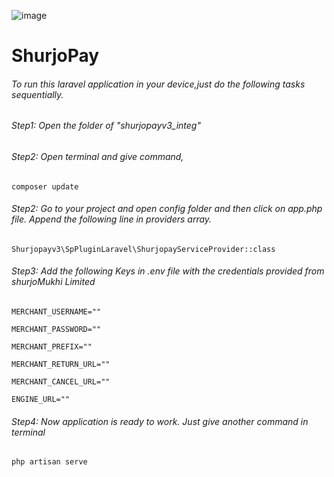 ![image](https://user-images.githubusercontent.com/57352037/170198396-932692aa-3354-4cf0-abc1-2b8ef43a6de3.png)
# ShurjoPay


###### To run this laravel application in your device,just do the following tasks sequentially.

###### Step1: Open the folder of "shurjopayv3_integ" 

###### Step2: Open terminal and give command,
``
composer update
``
###### Step2: Go to your project and open config folder and then click on app.php file. Append the following line in providers array.
``
Shurjopayv3\SpPluginLaravel\ShurjopayServiceProvider::class
``

###### Step3: Add the following Keys in .env file with the credentials provided from shurjoMukhi Limited

``MERCHANT_USERNAME=""  
``

``MERCHANT_PASSWORD=""
``

``MERCHANT_PREFIX=""
``

``MERCHANT_RETURN_URL=""
``

``MERCHANT_CANCEL_URL=""
``

``ENGINE_URL=""
``
###### Step4: Now application is ready to work. Just give another command in terminal

``
php artisan serve
``
